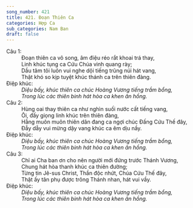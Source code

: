 ```yaml
---
song_number: 421
title: 421. Đoạn Thiên Ca
categories: Hợp Ca
sub_categories: Nam Ban
draft: false
---
```

<dl><dt>Câu 1:</dt><dd data-verse="1">Đoạn thiên ca vô song, âm điệu réo rắt khoai trá thay, <br/>Linh khúc tụng ca Cứu Chúa vinh quang rày; <br/>Dầu tâm tôi luôn vui nghe dội tiếng trũng núi hát vang, <br/>Thật khó so kịp tuyệt khúc thánh ca trên thiên đàng. </dd><dt>Điệp khúc:</dt><dd data-chorus="1"><em>Diệu bấy, khúc thiên ca chúc Hoàng Vương tiếng trầm bổng, <br/>Trong lúc các thiên binh hát hòa ca khen ân hồng. </em></dd><dt>Câu 2:</dt><dd data-verse="1">Hùng oai thay thiên ca như nghìn suối nước cất tiếng vang, <br/>Ôi, đấy giọng linh khúc trên thiên đàng, <br/>Hằng muôn muôn thiên dân đang ca ngợi chúc Đấng Cứu Thế đây, <br/>Đẫy dẫy vui mừng dậy vang khúc ca êm dịu nầy. </dd><dt>Điệp khúc:</dt><dd data-chorus="1"><em>Diệu bấy, khúc thiên ca chúc Hoàng Vương tiếng trầm bổng, <br/>Trong lúc các thiên binh hát hòa ca khen ân hồng. </em></dd><dt>Câu 3:</dt><dd data-verse="3">Chỉ ai Cha ban ơn cho nên người mới đứng trước Thánh Vương, <br/>Chung hát hòa thanh khúc ca thiên đường; <br/>Từng tin Jê-sus Christ, Thần độc nhứt, Chúa Cứu Thế đây, <br/>Thật ấy tân phụ được trông Thánh nhan, hát vui vầy. </dd><dt>Điệp khúc:</dt><dd data-chorus="1"><em>Diệu bấy, khúc thiên ca chúc Hoàng Vương tiếng trầm bổng, <br/>Trong lúc các thiên binh hát hòa ca khen ân hồng. </em></dd></dl>